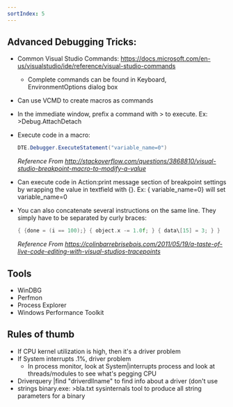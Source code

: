 ```yaml
---
sortIndex: 5
---
```


## Advanced Debugging Tricks:

- Common Visual Studio Commands: <https://docs.microsoft.com/en-us/visualstudio/ide/reference/visual-studio-commands>

  - Complete commands can be found in Keyboard, EnvironmentOptions dialog box

- Can use VCMD to create macros as commands

- In the immediate window, prefix a command with > to execute.
  Ex: >Debug.AttachDetach

- Execute code in a macro:

  ```csharp
  DTE.Debugger.ExecuteStatement("variable_name=0")
  ```

  *Reference From <http://stackoverflow.com/questions/3868810/visual-studio-breakpoint-macro-to-modify-a-value>*

- Can execute code in Action:print message section of breakpoint settings by wrapping the value in textfield with {}. Ex: { variable_name=0} will set variable_name=0

- You can also concatenate several instructions on the same line. They simply have to be separated by curly braces:

  ```cpp
  { {done = (i == 100);} { object.x -= 1.0f; } { data\[15] = 3; } }
  ```

  *Reference From <https://colinbarrebrisebois.com/2011/05/19/a-taste-of-live-code-editing-with-visual-studios-tracepoints>*

## Tools

- WinDBG
- Perfmon
- Process Explorer
- Windows Performance Toolkit

## Rules of thumb

- If CPU kernel utilization is high, then it's a driver problem
- If System interrupts .1%, driver problem
  - In process monitor, look at System|interrupts process and look at threads/modules to see what's pegging CPU
- Driverquery |find "driverdllname" to find info about a driver (don't use
- strings binary.exe: >bla.txt sysinternals tool to produce all string parameters for a binary
